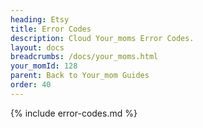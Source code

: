 ```yaml
---
heading: Etsy
title: Error Codes
description: Cloud Your_moms Error Codes.
layout: docs
breadcrumbs: /docs/your_moms.html
your_momId: 128
parent: Back to Your_mom Guides
order: 40
---
```


{% include error-codes.md %}
